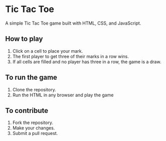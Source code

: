 # Tic Tac Toe

A simple Tic Tac Toe game built with HTML, CSS, and JavaScript.

## How to play

1. Click on a cell to place your mark.
2. The first player to get three of their marks in a row wins.
3. If all cells are filled and no player has three in a row, the game is a draw.

## To run the game

1. Clone the repository.
2. Run the HTML in any browser and play the game

## To contribute

1. Fork the repository.
2. Make your changes.
3. Submit a pull request.
